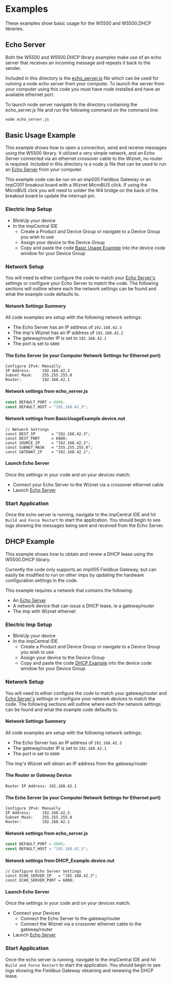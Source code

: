 # Examples #

These examples show basic usage for the W5500 and W5500.DHCP libraries. 

## Echo Server ##

Both the W5500 and W5500.DHCP library examples make use of an echo server that receives an incoming message and repeats it back to the sender. 

Included in this directory is the [echo_server.js](echo_server.js) file which can be used for running a node echo server from your computer. To launch the server from your computer using this code you must have node installed and have an available ethernet port.

To launch node server navigate to the directory containing the echo_server.js file and run the following command on the command line:

```bash
node echo_server.js
```

## Basic Usage Example ##

This example shows how to open a connection, send and receive messages using the W5500 library. It utilized a very simple network, and an Echo Server connected via an ethernet crossover cable to the Wiznet, no router is required. Included in this directory is a node js file that can be used to run an [Echo Server](#echo-server) from your computer. 

This example code can be run on an imp005 Fieldbus Gateway or an impC001 breakout board with a Wiznet MicroBUS click. If using the MicroBUS click you will need to solder the W4 bridge on the back of the breakout board to update the interrupt pin. 

### Electric Imp Setup ###

- BlinkUp your device
- In the impCentral IDE 
    - Create a Product and Device Group or navigate to a Device Group you wish to use
    - Assign your device to the Device Group
    - Copy and paste the code [Basic Usage Example](/BasicUsageExample.device.nut) into the device code window for your Device Group

### Network Setup ###

You will need to either configure the code to match your [Echo Server's](#echo-server) settings or configure your Echo Server to match the code. The following sections will outline where each the network settings can be found and what the example code defaults to.

#### Network Settings Summery ####

All code examples are setup with the following network settings: 

- The Echo Server has an IP address of `192.168.42.3`
- The imp's Wiznet has an IP address of `192.168.42.2`
- The gateway/router IP is set to `192.168.42.1`
- The port is set to `6800`

#### The Echo Server (ie your Computer Network Settings for Ethernet port) ####

```
Configure IPv4: Manually
IP Address:     192.168.42.3
Subnet Mask:    255.255.255.0
Router:         192.168.42.1
```

#### Network settings from echo_server.js ####

```js
const DEFAULT_PORT = 6800;
const DEFAULT_HOST = "192.168.42.3"; 
```

#### Network settings from BasicUsageExample.device.nut ####

```squirrel
// Network Settings 
const DEST_IP       = "192.168.42.3";
const DEST_PORT     = 6800;
const SOURCE_IP     = "192.168.42.2";
const SUBNET_MASK   = "255.255.255.0";
const GATEWAY_IP    = "192.168.42.1";
```

#### Launch Echo Server ####

Once the settings in your code and on your devices match: 

- Connect your Echo Server to the Wiznet via a crossover ethernet cable
- Launch [Echo Server](#echo-server)

### Start Application ###

Once the echo server is running, navigate to the impCentral IDE and hit `Build and Force Restart` to start the application. You should begin to see logs showing the messages being sent and received from the Echo Server.

## DHCP Example ##

This example shows how to obtain and renew a DHCP lease using the W5500.DHCP library. 

Currently the code only supports an imp005 Fieldbus Gateway, but can easily be modified to run on other imps by updating the hardware configuration settings in the code.

This example requires a network that contains the following: 

- An [Echo Server](#echo-server)
- A network device that can issue a DHCP lease, ie a gateway/router
- The imp with Wiznet ethernet

### Electric Imp Setup ###

- BlinkUp your device
- In the impCentral IDE 
    - Create a Product and Device Group or navigate to a Device Group you wish to use
    - Assign your device to the Device Group
    - Copy and paste the code [DHCP Example](/DHCP_Example.device.nut) into the device code window for your Device Group

### Network Setup ###

You will need to either configure the code to match your gateway/router and [Echo Server's](#echo-server) settings or configure your network devices to match the code. The following sections will outline where each the network settings can be found and what the example code defaults to.

#### Network Settings Summery ####

All code examples are setup with the following network settings: 

- The Echo Server has an IP address of `192.168.42.3`
- The gateway/router IP is set to `192.168.42.1`
- The port is set to `6800`

The imp's Wiznet will obtain an IP address from the gateway/router

#### The Router or Gateway Device ####

```
Router IP Address: 192.168.42.1
```

#### The Echo Server (ie your Computer Network Settings for Ethernet port) ####

```
Configure IPv4: Manually
IP Address:     192.168.42.3
Subnet Mask:    255.255.255.0
Router:         192.168.42.1
```

#### Network settings from echo_server.js ####

```js
const DEFAULT_PORT = 6800;
const DEFAULT_HOST = "192.168.42.3"; 
```

#### Network settings from DHCP_Example.device.nut ####
```squirrel
// Configure Echo Server Settings
const ECHO_SERVER_IP   = "192.168.42.3";
const ECHO_SERVER_PORT = 6800;
```

#### Launch Echo Server ####

Once the settings in your code and on your devices match: 

- Connect your Devices
    - Connect the Echo Server to the gateway/router
    - Connect the Wiznet via a crossover ethernet cable to the gateway/router
- Launch [Echo Server](#echo-server)

### Start Application ###

Once the echo server is running, navigate to the impCentral IDE and hit `Build and Force Restart` to start the application. You should begin to see logs showing the Fieldbus Gateway obtaining and renewing the DHCP lease.
